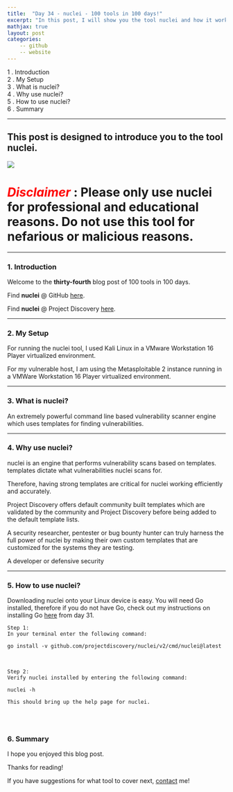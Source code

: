 ```yaml
---
title:  "Day 34 - nuclei - 100 tools in 100 days!"
excerpt: "In this post, I will show you the tool nuclei and how it works."
mathjax: true
layout: post
categories:
    -- github
    -- website
---
```


1 . Introduction
<br>
2 . My Setup
<br>
3 . What is nuclei?
<br>
4 . Why use nuclei?
<br>
5 . How to use nuclei?
<br>
6 . Summary

---

## This post is designed to introduce you to the tool nuclei.

![](https://raw.githubusercontent.com/projectdiscovery/nuclei/master/static/nuclei-logo.png)

# <span style="color:red">***Disclaimer***</span> : **Please only use nuclei for professional and educational reasons. Do not use this tool for nefarious or malicious reasons.**

---

### 1. **Introduction**

Welcome to the **thirty-fourth** blog post of 100 tools in 100 days.<br> 

Find **nuclei** @ GitHub [here](https://github.com/projectdiscovery/nuclei).

Find **nuclei** @ Project Discovery [here](https://nuclei.projectdiscovery.io/).

---

### 2. **My Setup**

For running the nuclei tool, I used Kali Linux in a VMware Workstation 16 Player virtualized environment.

For my vulnerable host, I am using the Metasploitable 2 instance running in a VMWare Workstation 16 Player virtualized environment. 

---

### 3. **What is nuclei?**

An extremely powerful command line based vulnerability scanner engine which uses templates for finding vulnerabilities.

---

### 4. **Why use nuclei?**

nuclei is an engine that performs vulnerability scans based on templates. templates dictate what vulnerabilities nuclei scans for. 

Therefore, having strong templates are critical for nuclei working efficiently and accurately.

Project Discovery offers default community built templates which are validated by the community and Project Discovery before being added to the default template lists. 

A security researcher, pentester or bug bounty hunter can truly harness the full power of nuclei by making their own custom templates that are customized for the systems they are testing. 

A developer or defensive security 

---

### 5. **How to use nuclei?**

Downloading nuclei onto your Linux device is easy. You will need Go installed, therefore if you do not have Go, check out my instructions on installing Go [here](https://matthewomccorkle.github.io/day_031_waybackurls/#:~:text=If%20you%20do%20not%20have%20Go%20installed%20or%20do%20not%20have%20your%20variables%20set%20up%20for%20running%20go%20binaries%20perform%20Step%200%20first.) from day 31.

    Step 1:
    In your terminal enter the following command:

    go install -v github.com/projectdiscovery/nuclei/v2/cmd/nuclei@latest

<br>

    Step 2:
    Verify nuclei installed by entering the following command:

    nuclei -h

    This should bring up the help page for nuclei.

<br>

![]()

### 6. **Summary**



I hope you enjoyed this blog post.

Thanks for reading!<br>

If you have suggestions for what tool to cover next, [contact](mailto:matthew.o.mccorkle@gmail.com) me!
